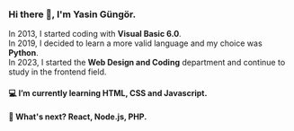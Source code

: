 ### Hi there 👋, I'm Yasin Güngör.

In 2013, I started coding with **Visual Basic 6.0**. </br>
In 2019, I decided to learn a more valid language and my choice was **Python**. </br>
In 2023, I started the **Web Design and Coding** department and continue to study in the frontend field.

#### 💻 I’m currently learning **HTML**, **CSS** and **Javascript**.
#### 🤔 What's next? **React**, **Node.js**, **PHP**.

<!--
**ysngungor/ysngungor** is a ✨ _special_ ✨ repository because its `README.md` (this file) appears on your GitHub profile.

Here are some ideas to get you started:

- 🔭 I’m currently working on ...
- 🌱 I’m currently learning ...
- 👯 I’m looking to collaborate on ...
- 🤔 I’m looking for help with ...
- 💬 Ask me about ...
- 📫 How to reach me: ...
- 😄 Pronouns: ...
- ⚡ Fun fact: ...
-->
